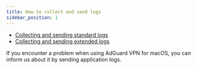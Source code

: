 ```yaml
---
title: How to collect and send logs
sidebar_position: 1
---
```


* [Collecting and sending standard logs](#default)
* [Collecting and sending extended logs](#extended)

If you encounter a problem when using AdGuard VPN for macOS, you can inform us about it by sending application logs.